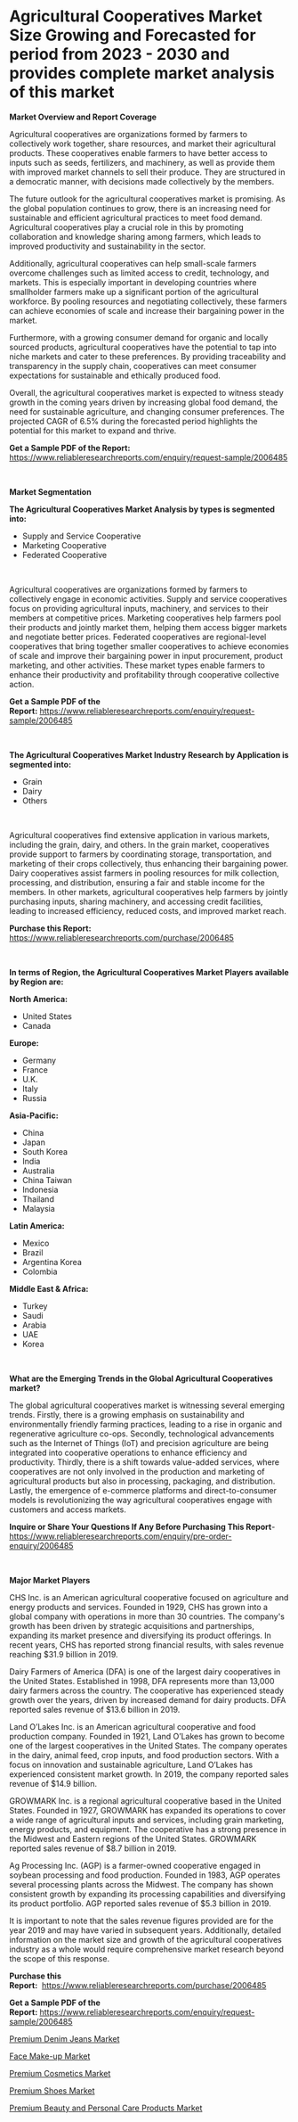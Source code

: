 <p><h1>Agricultural Cooperatives Market Size Growing and Forecasted for period from 2023 - 2030 and provides complete market analysis of this market</h1></p><p><strong>Market Overview and Report Coverage</strong></p>
<p><p>Agricultural cooperatives are organizations formed by farmers to collectively work together, share resources, and market their agricultural products. These cooperatives enable farmers to have better access to inputs such as seeds, fertilizers, and machinery, as well as provide them with improved market channels to sell their produce. They are structured in a democratic manner, with decisions made collectively by the members.</p><p>The future outlook for the agricultural cooperatives market is promising. As the global population continues to grow, there is an increasing need for sustainable and efficient agricultural practices to meet food demand. Agricultural cooperatives play a crucial role in this by promoting collaboration and knowledge sharing among farmers, which leads to improved productivity and sustainability in the sector.</p><p>Additionally, agricultural cooperatives can help small-scale farmers overcome challenges such as limited access to credit, technology, and markets. This is especially important in developing countries where smallholder farmers make up a significant portion of the agricultural workforce. By pooling resources and negotiating collectively, these farmers can achieve economies of scale and increase their bargaining power in the market.</p><p>Furthermore, with a growing consumer demand for organic and locally sourced products, agricultural cooperatives have the potential to tap into niche markets and cater to these preferences. By providing traceability and transparency in the supply chain, cooperatives can meet consumer expectations for sustainable and ethically produced food.</p><p>Overall, the agricultural cooperatives market is expected to witness steady growth in the coming years driven by increasing global food demand, the need for sustainable agriculture, and changing consumer preferences. The projected CAGR of 6.5% during the forecasted period highlights the potential for this market to expand and thrive.</p></p>
<p><strong>Get a Sample PDF of the Report:</strong> <a href="https://www.reliableresearchreports.com/enquiry/request-sample/2006485">https://www.reliableresearchreports.com/enquiry/request-sample/2006485</a></p>
<p>&nbsp;</p>
<p><strong>Market Segmentation</strong></p>
<p><strong>The Agricultural Cooperatives Market Analysis by types is segmented into:</strong></p>
<p><ul><li>Supply and Service Cooperative</li><li>Marketing Cooperative</li><li>Federated Cooperative</li></ul></p>
<p>&nbsp;</p>
<p><p>Agricultural cooperatives are organizations formed by farmers to collectively engage in economic activities. Supply and service cooperatives focus on providing agricultural inputs, machinery, and services to their members at competitive prices. Marketing cooperatives help farmers pool their products and jointly market them, helping them access bigger markets and negotiate better prices. Federated cooperatives are regional-level cooperatives that bring together smaller cooperatives to achieve economies of scale and improve their bargaining power in input procurement, product marketing, and other activities. These market types enable farmers to enhance their productivity and profitability through cooperative collective action.</p></p>
<p><strong>Get a Sample PDF of the Report:</strong>&nbsp;<a href="https://www.reliableresearchreports.com/enquiry/request-sample/2006485">https://www.reliableresearchreports.com/enquiry/request-sample/2006485</a></p>
<p>&nbsp;</p>
<p><strong>The Agricultural Cooperatives Market Industry Research by Application is segmented into:</strong></p>
<p><ul><li>Grain</li><li>Dairy</li><li>Others</li></ul></p>
<p>&nbsp;</p>
<p><p>Agricultural cooperatives find extensive application in various markets, including the grain, dairy, and others. In the grain market, cooperatives provide support to farmers by coordinating storage, transportation, and marketing of their crops collectively, thus enhancing their bargaining power. Dairy cooperatives assist farmers in pooling resources for milk collection, processing, and distribution, ensuring a fair and stable income for the members. In other markets, agricultural cooperatives help farmers by jointly purchasing inputs, sharing machinery, and accessing credit facilities, leading to increased efficiency, reduced costs, and improved market reach.</p></p>
<p><strong>Purchase this Report:</strong>&nbsp; <a href="https://www.reliableresearchreports.com/purchase/2006485">https://www.reliableresearchreports.com/purchase/2006485</a></p>
<p>&nbsp;</p>
<p><strong>In terms of Region, the Agricultural Cooperatives Market Players available by Region are:</strong></p>
<p>
    <p> <strong> North America: </strong>
        <ul>
            <li>United States</li>
            <li>Canada</li>
        </ul>
        </p> 
    <p> <strong> Europe: </strong>
        <ul>
            <li>Germany</li>
            <li>France</li>
            <li>U.K.</li>
            <li>Italy</li>
            <li>Russia</li>
        </ul>
        </p> 
    <p> <strong> Asia-Pacific: </strong>
        <ul>
            <li>China</li>
            <li>Japan</li>
            <li>South Korea</li>
            <li>India</li>
            <li>Australia</li>
            <li>China Taiwan</li>
            <li>Indonesia</li>
            <li>Thailand</li>
            <li>Malaysia</li>
        </ul>
        </p> 
    <p> <strong> Latin America: </strong>
        <ul>
            <li>Mexico</li>
            <li>Brazil</li>
            <li>Argentina Korea</li>
            <li>Colombia</li>
        </ul>
        </p> 
    <p> <strong> Middle East & Africa: </strong>
        <ul>
            <li>Turkey</li>
            <li>Saudi</li>
            <li>Arabia</li>
            <li>UAE</li>
            <li>Korea</li>
        </ul>
    </p>
    </p>
<p>&nbsp;</p>
<p><strong>What are the Emerging Trends in the Global Agricultural Cooperatives market?</strong></p>
<p><p>The global agricultural cooperatives market is witnessing several emerging trends. Firstly, there is a growing emphasis on sustainability and environmentally friendly farming practices, leading to a rise in organic and regenerative agriculture co-ops. Secondly, technological advancements such as the Internet of Things (IoT) and precision agriculture are being integrated into cooperative operations to enhance efficiency and productivity. Thirdly, there is a shift towards value-added services, where cooperatives are not only involved in the production and marketing of agricultural products but also in processing, packaging, and distribution. Lastly, the emergence of e-commerce platforms and direct-to-consumer models is revolutionizing the way agricultural cooperatives engage with customers and access markets.</p></p>
<p><strong>Inquire or Share Your Questions If Any Before Purchasing This Report</strong>- <a href="https://www.reliableresearchreports.com/enquiry/pre-order-enquiry/2006485">https://www.reliableresearchreports.com/enquiry/pre-order-enquiry/2006485</a></p>
<p>&nbsp;</p>
<p><strong>Major Market Players</strong></p>
<p><p>CHS Inc. is an American agricultural cooperative focused on agriculture and energy products and services. Founded in 1929, CHS has grown into a global company with operations in more than 30 countries. The company's growth has been driven by strategic acquisitions and partnerships, expanding its market presence and diversifying its product offerings. In recent years, CHS has reported strong financial results, with sales revenue reaching $31.9 billion in 2019.</p><p>Dairy Farmers of America (DFA) is one of the largest dairy cooperatives in the United States. Established in 1998, DFA represents more than 13,000 dairy farmers across the country. The cooperative has experienced steady growth over the years, driven by increased demand for dairy products. DFA reported sales revenue of $13.6 billion in 2019.</p><p>Land O’Lakes Inc. is an American agricultural cooperative and food production company. Founded in 1921, Land O’Lakes has grown to become one of the largest cooperatives in the United States. The company operates in the dairy, animal feed, crop inputs, and food production sectors. With a focus on innovation and sustainable agriculture, Land O’Lakes has experienced consistent market growth. In 2019, the company reported sales revenue of $14.9 billion.</p><p>GROWMARK Inc. is a regional agricultural cooperative based in the United States. Founded in 1927, GROWMARK has expanded its operations to cover a wide range of agricultural inputs and services, including grain marketing, energy products, and equipment. The cooperative has a strong presence in the Midwest and Eastern regions of the United States. GROWMARK reported sales revenue of $8.7 billion in 2019.</p><p>Ag Processing Inc. (AGP) is a farmer-owned cooperative engaged in soybean processing and food production. Founded in 1983, AGP operates several processing plants across the Midwest. The company has shown consistent growth by expanding its processing capabilities and diversifying its product portfolio. AGP reported sales revenue of $5.3 billion in 2019.</p><p>It is important to note that the sales revenue figures provided are for the year 2019 and may have varied in subsequent years. Additionally, detailed information on the market size and growth of the agricultural cooperatives industry as a whole would require comprehensive market research beyond the scope of this response.</p></p>
<p><strong>Purchase this Report:</strong>&nbsp;&nbsp;<a href="https://www.reliableresearchreports.com/purchase/2006485">https://www.reliableresearchreports.com/purchase/2006485</a></p>
<p></p>
<p><strong>Get a Sample PDF of the Report:</strong>&nbsp;<a href="https://www.reliableresearchreports.com/enquiry/request-sample/2006485">https://www.reliableresearchreports.com/enquiry/request-sample/2006485</a></p>
<p><p><a href="https://medium.com/@nicosmitham/premium-denim-jeans-market-furnishes-information-on-market-share-market-trends-and-market-growth-a707ce34703b">Premium Denim Jeans Market</a></p><p><a href="https://medium.com/@queenlittle95/face-make-up-market-analysis-and-sze-forecasted-for-period-from-2023-to-2030-100d329f03a7">Face Make-up Market</a></p><p><a href="https://medium.com/@jasperkuhic2023/premium-cosmetics-market-size-market-outlook-and-market-forecast-2023-to-2030-f8bbef3af8b5">Premium Cosmetics Market</a></p><p><a href="https://medium.com/@pauladams6h/premium-shoes-market-research-report-its-history-and-forecast-2023-to-2030-ca582b2d116e">Premium Shoes Market</a></p><p><a href="https://medium.com/@christianhunter987/premium-beauty-and-personal-care-products-market-analysis-and-sze-forecasted-for-period-from-2023-3b8f73a4157d">Premium Beauty and Personal Care Products Market</a></p></p>